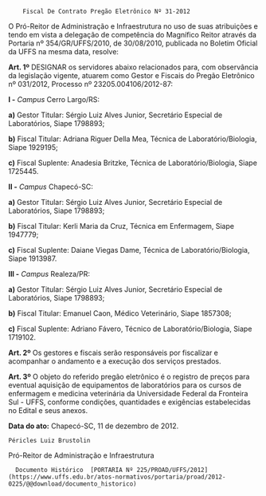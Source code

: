         Fiscal De Contrato Pregão Eletrônico Nº 31-2012  

O Pró-Reitor de Administração e Infraestrutura no uso de suas atribuições e tendo em vista a delegação de competência do Magnífico Reitor através da Portaria nº 354/GR/UFFS/2010, de 30/08/2010, publicada no Boletim Oficial da UFFS na mesma data, resolve:

 **Art. 1º** DESIGNAR os servidores abaixo relacionados para, com observância da legislação vigente, atuarem como Gestor e Fiscais do Pregão Eletrônico nº 031/2012, Processo nº 23205.004106/2012-87:

 **I -** *Campus* Cerro Largo/RS:

 **a)** Gestor Titular: Sérgio Luiz Alves Junior, Secretário Especial de Laboratórios, Siape 1798893;

 **b)** Fiscal Titular: Adriana Riguer Della Mea, Técnica de Laboratório/Biologia, Siape 1929195;

 **c)** Fiscal Suplente: Anadesia Britzke, Técnica de Laboratório/Biologia, Siape 1725445.

 **II -** *Campus* Chapecó-SC:

 **a)** Gestor Titular: Sérgio Luiz Alves Junior, Secretário Especial de Laboratórios, Siape 1798893;

 **b)** Fiscal Titular: Kerli Maria da Cruz, Técnica em Enfermagem, Siape 1947779;

 **c)** Fiscal Suplente: Daiane Viegas Dame, Técnica de Laboratório/Biologia, Siape 1913987.

 **III -** *Campus* Realeza/PR:

 **a)** Gestor Titular: Sérgio Luiz Alves Junior, Secretário Especial de Laboratórios, Siape 1798893;

 **b)** Fiscal Titular: Emanuel Caon, Médico Veterinário, Siape 1857308;

 **c)** Fiscal Suplente: Adriano Fávero, Técnico de Laboratório/Biologia, Siape 1719102.

 **Art. 2º** Os gestores e fiscais serão responsáveis por fiscalizar e acompanhar o andamento e a execução dos serviços prestados.

 **Art. 3º** O objeto do referido pregão eletrônico é o registro de preços para eventual aquisição de equipamentos de laboratórios para os cursos de enfermagem e medicina veterinária da Universidade Federal da Fronteira Sul - UFFS, conforme condições, quantidades e exigências estabelecidas no Edital e seus anexos.

  

   **Data do ato:** Chapecó-SC, 11 de dezembro de 2012.   
 

    Péricles Luiz Brustolin   
 Pró-Reitor de Administração e Infraestrutura 

      Documento Histórico  [PORTARIA Nº 225/PROAD/UFFS/2012](https://www.uffs.edu.br/atos-normativos/portaria/proad/2012-0225/@@download/documento_historico)     
      